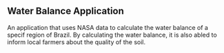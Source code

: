 ## Water Balance Application
An application that uses NASA data to calculate the water balance of a specif region of Brazil. By calculating the water balance, it is also abled to inform local farmers about the quality of the soil.
